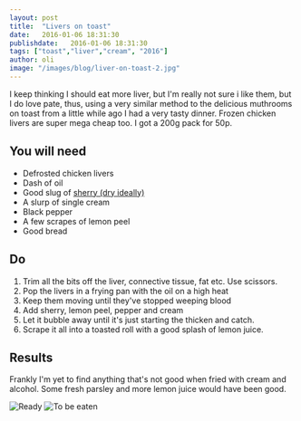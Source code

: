 ```yaml
---
layout: post
title:  "Livers on toast"
date:   2016-01-06 18:31:30
publishdate:   2016-01-06 18:31:30
tags: ["toast","liver","cream", "2016"]
author: oli
image: "/images/blog/liver-on-toast-2.jpg"
---
```


I keep thinking I should eat more liver, but I'm really not sure i like them, but I do love pate, thus, using a very similar method to the delicious muthrooms on toast from a little while ago I had a very tasty dinner.  Frozen chicken livers are super mega cheap too.  I got a 200g pack for 50p. 

## You will need

* Defrosted chicken livers
* Dash of oil
* Good slug of [sherry (dry ideally)](http://amzn.to/1QCCxyp)
* A slurp of single cream
* Black pepper
* A few scrapes of lemon peel
* Good bread


## Do

1. Trim all the bits off the liver, connective tissue, fat etc.  Use scissors.
2. Pop the livers in a frying pan with the oil on a high heat
3. Keep them moving until they've stopped weeping blood
4. Add sherry, lemon peel, pepper and cream
5. Let it bubble away until it's just starting the thicken and catch.
6. Scrape it all into a toasted roll with a good splash of lemon juice.



## Results

Frankly I'm yet to find anything that's not good when fried with cream and alcohol.  Some fresh parsley and more lemon juice would have been good.


![Ready](/images/blog/liver-on-toast-1.jpg)
![To be eaten](/images/blog/liver-on-toast-2.jpg)

